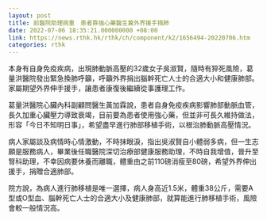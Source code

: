 ```yaml
---
layout: post
title: 前醫院助理病重　患者靠強心藥醫生冀外界援手捐肺　　
date: 2022-07-06 18:35:21.000000000 +08:00
link: https://news.rthk.hk/rthk/ch/component/k2/1656494-20220706.htm
categories: rthk
---
```


本身有自身免疫疾病，出現肺動脈高壓的32歲女子吳淑賢，隨時有猝死風險，葛量洪醫院發出緊急換肺呼籲，呼籲外界捐出腦幹死亡人士的合適大小和健康肺部。家屬期望外界伸手援手，讓患者康復後繼續從事護理工作。

葛量洪醫院心臟內科副顧問醫生黃加霖說，患者自身免疫疾病影響肺部動脈血管，長久加重心臟壓力導致衰竭，目前要為患者使用強心藥，但並非可長久維持做法，形容「今日不知明日事」，希望盡早進行肺部移植手術，以根治肺動脈高壓情況。 

病人家屬談及病情時心情激動，不時抹眼淚，指出吳淑賢自小體弱多病，但一生志願是服務病人，畢業後任職醫院深切治療部健康服務助理，不時自我增值，晉升至腎科助理，不幸因病要休養而離職，體重由之前110磅消瘦至80磅，希望外界伸出援手，捐贈合適肺部。

院方說，為病人進行肺移植是唯一選擇，病人身高近1.5米，體重38公斤，需要A型或O型血、腦幹死亡人士的合適大小及健康肺部，就算能進行肺移植手術，風險會較一般情況高。
